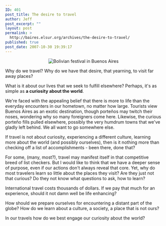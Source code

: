 ```yaml
---
ID: 401
post_title: The desire to travel
author: Jeff
post_excerpt: ""
layout: post
permalink: >
  http://baires.elsur.org/archives/the-desire-to-travel/
published: true
post_date: 2007-10-30 19:39:17
---
```

<center>
<img src='http://baires.elsur.org/wp-content/uploads/2007/10/desiretotravel.jpg' alt='Bolivian festival in Buenos Aires' />
</center>

Why do we travel? Why do we have that desire, that yearning, to visit far away places?

What is it about our lives that we seek to fulfill elsewhere? Perhaps, it's as simple as <strong>a curiosity about the world</strong>.

We're faced with the appealing belief that there is more to life than the everyday encounters in our hometown, no matter how large. Tourists view Buenos Aires as an exotic destination, though porte&#241;os may twitch their noses, wondering why so many foreigners come here. Likewise, the curious porte&#241;o fills pulled elsewhere, possibly the very humdrum towns that we've gladly left behind. We all want to go somewhere else. 

If travel is not about curiosity, experiencing a different culture, learning more about the world (and possibly ourselves), then is it nothing more than checking off a list of accomplishments - been there, done that?

For some, (many, most?), travel may manifest itself in that competitive breed of list checkers. But I would like to think that we have a deeper sense of purpose, even if our actions don't always reveal that core. Yet, why do most travelers learn so little about the places they visit? Are they just not that curious? Do they not know what questions to ask, how to learn?

International travel costs thousands of dollars. If we pay that much for an experience, should it not damn well be life enhancing?

How should we prepare ourselves for encountering a distant part of the globe? How do we learn about a culture, a society, a place that is not ours?

In our travels how do we best engage our curiosity about the world?